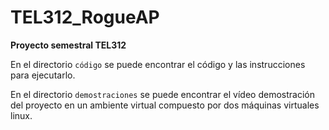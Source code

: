 # TEL312_RogueAP
**Proyecto semestral TEL312**

En el directorio ``código`` se puede encontrar el código y las instrucciones para ejecutarlo.

En el directorio ``demostraciones`` se puede encontrar el vídeo demostración del proyecto en un ambiente virtual compuesto por dos máquinas virtuales linux.
